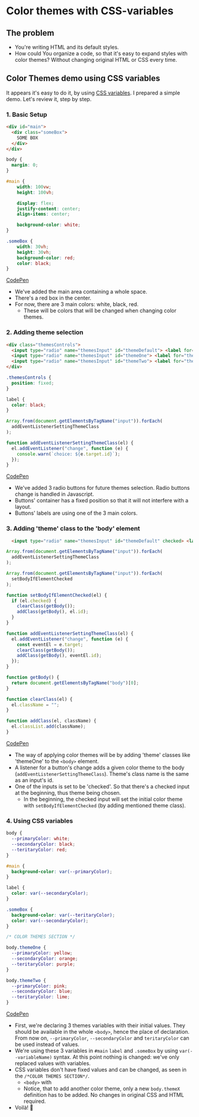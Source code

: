 # Color themes with CSS-variables

## The problem

- You're writing HTML and its default styles.
- How could You organize a code, so that it's easy to expand styles with color themes? Without changing original HTML or CSS every time.

## Color Themes demo using CSS variables

It appears it's easy to do it, by using [CSS variables](https://developer.mozilla.org/en-US/docs/Web/CSS/Using_CSS_custom_properties). I prepared a simple demo. Let's review it, step by step.

### 1. Basic Setup

```html
<div id="main">
  <div class="someBox">
    SOME BOX
  </div>
</div>
```
```css
body {
  margin: 0;
}

#main {
    width: 100vw;
    height: 100vh;

    display: flex;
    justify-content: center;
    align-items: center;

    background-color: white;
}

.someBox {
    width: 30vh;
    height: 30vh;
    background-color: red;
    color: black;
}
```
[CodePen](https://codepen.io/adamskopl/pen/ZEQvmgV)

- We've added the main area containing a whole space.
- There's a red box in the center.
- For now, there are 3 main colors: white, black, red.
  - These will be colors that will be changed when changing color themes.

### 2. Adding theme selection

```html
<div class="themesControls">
  <input type="radio" name="themesInput" id="themeDefault"> <label for="themeDefault">default</label>
  <input type="radio" name="themesInput" id="themeOne"> <label for="themeOne">One</label>
  <input type="radio" name="themesInput" id="themeTwo"> <label for="themeTwo">Two</label>
</div>
```
```css
.themesControls {
  position: fixed;
}

label {
  color: black;
}
```
```js
Array.from(document.getElementsByTagName("input")).forEach(
  addEventListenerSettingThemeClass
);

function addEventListenerSettingThemeClass(el) {
  el.addEventListener("change", function (e) {
    console.warn(`choice: ${e.target.id}`);
  });
}
```
[CodePen](https://codepen.io/adamskopl/details/XWXVojv)

- We've added 3 radio buttons for future themes selection. Radio buttons change is handled in Javascript.
- Buttons' container has a fixed position so that it will not interfere with a layout.
- Buttons' labels are using one of the 3 main colors.

### 3. Adding 'theme' class to the 'body' element

```html
  <input type="radio" name="themesInput" id="themeDefault" checked> <label for="themeDefault">default</label>
```
```js
Array.from(document.getElementsByTagName("input")).forEach(
  addEventListenerSettingThemeClass
);

Array.from(document.getElementsByTagName("input")).forEach(
  setBodyIfElementChecked
);

function setBodyIfElementChecked(el) {
  if (el.checked) {
    clearClass(getBody());
    addClass(getBody(), el.id);
  }
}

function addEventListenerSettingThemeClass(el) {
  el.addEventListener("change", function (e) {
    const eventEl = e.target;
    clearClass(getBody());
    addClass(getBody(), eventEl.id);
  });
}

function getBody() {
  return document.getElementsByTagName("body")[0];
}

function clearClass(el) {
  el.className = "";
}

function addClass(el, className) {
  el.classList.add(className);
}
```
[CodePen](https://codepen.io/adamskopl/pen/zYrpyJr)

- The way of applying color themes will be by adding 'theme' classes like 'themeOne' to the `<body>` element.
- A listener for a button's change adds a given color theme to the body (`addEventListenerSettingThemeClass`). Theme's class name is the same as an input's id.
- One of the inputs is set to be 'checked'. So that there's a checked input at the beginning, thus theme being chosen.
  - In the beginning, the checked input will set the initial color theme with `setBodyIfElementChecked` (by adding mentioned theme class).

### 4. Using CSS variables

```css
body {
  --primaryColor: white;
  --secondaryColor: black;
  --teritaryColor: red;
}

#main {
  background-color: var(--primaryColor);
}

label {
  color: var(--secondaryColor);
}

.someBox {
  background-color: var(--teritaryColor);
  color: var(--secondaryColor);
}

/* COLOR THEMES SECTION */

body.themeOne {
  --primaryColor: yellow;
  --secondaryColor: orange;
  --teritaryColor: purple;
}

body.themeTwo {
  --primaryColor: pink;
  --secondaryColor: blue;
  --teritaryColor: lime;
}
```
[CodePen](https://codepen.io/adamskopl/pen/JjGMmZL)

- First, we're declaring 3 themes variables with their initial values. They should be available in the whole `<body>`, hence the place of declaration. From now on, `--primaryColor`, `--secondaryColor` and `teritaryColor` can be used instead of values.
- We're using these 3 variables in `#main` `label` and `.someBox` by using `var(--variableName)` syntax. At this point nothing is changed: we've only replaced values with variables.
- CSS variables don't have fixed values and can be changed, as seen in the `/*COLOR THEMES SECTION*/`.
  - `<body>` with 
  - Notice, that to add another color theme, only a new `body.themeX` definition has to be added. No changes in original CSS and HTML required.
- Voilà! :art:
